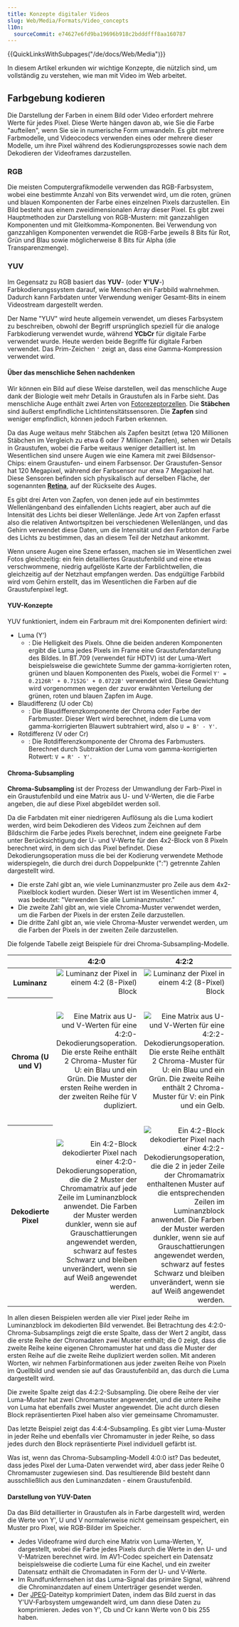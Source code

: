 ```yaml
---
title: Konzepte digitaler Videos
slug: Web/Media/Formats/Video_concepts
l10n:
  sourceCommit: e74627e6fd9ba19696b918c2bdddfff8aa160787
---
```


{{QuickLinksWithSubpages("/de/docs/Web/Media")}}

In diesem Artikel erkunden wir wichtige Konzepte, die nützlich sind, um vollständig zu verstehen, wie man mit Video im Web arbeitet.

## Farbgebung kodieren

Die Darstellung der Farben in einem Bild oder Video erfordert mehrere Werte für jedes Pixel. Diese Werte hängen davon ab, wie Sie die Farbe "aufteilen", wenn Sie sie in numerische Form umwandeln. Es gibt mehrere Farbmodelle, und Videocodecs verwenden eines oder mehrere dieser Modelle, um ihre Pixel während des Kodierungsprozesses sowie nach dem Dekodieren der Videoframes darzustellen.

### RGB

Die meisten Computergrafikmodelle verwenden das RGB-Farbsystem, wobei eine bestimmte Anzahl von Bits verwendet wird, um die roten, grünen und blauen Komponenten der Farbe eines einzelnen Pixels darzustellen. Ein Bild besteht aus einem zweidimensionalen Array dieser Pixel. Es gibt zwei Hauptmethoden zur Darstellung von RGB-Mustern: mit ganzzahligen Komponenten und mit Gleitkomma-Komponenten. Bei Verwendung von ganzzahligen Komponenten verwendet die RGB-Farbe jeweils 8 Bits für Rot, Grün und Blau sowie möglicherweise 8 Bits für Alpha (die Transparenzmenge).

### YUV

Im Gegensatz zu RGB basiert das **YUV**- (oder **Y'UV**-) Farbkodierungssystem darauf, wie Menschen ein Farbbild wahrnehmen. Dadurch kann Farbdaten unter Verwendung weniger Gesamt-Bits in einem Videostream dargestellt werden.

Der Name "YUV" wird heute allgemein verwendet, um dieses Farbsystem zu beschreiben, obwohl der Begriff ursprünglich speziell für die analoge Farbkodierung verwendet wurde, während **YCbCr** für digitale Farbe verwendet wurde. Heute werden beide Begriffe für digitale Farben verwendet. Das Prim-Zeichen `'` zeigt an, dass eine Gamma-Kompression verwendet wird.

#### Über das menschliche Sehen nachdenken

Wir können ein Bild auf diese Weise darstellen, weil das menschliche Auge dank der Biologie weit mehr Details in Graustufen als in Farbe sieht. Das menschliche Auge enthält zwei Arten von [Fotorezeptorzellen](https://en.wikipedia.org/wiki/Photoreceptor_cell). Die **Stäbchen** sind äußerst empfindliche Lichtintensitätssensoren. Die **Zapfen** sind weniger empfindlich, können jedoch Farben erkennen.

Da das Auge weitaus mehr Stäbchen als Zapfen besitzt (etwa 120 Millionen Stäbchen im Vergleich zu etwa 6 oder 7 Millionen Zapfen), sehen wir Details in Graustufen, wobei die Farbe weitaus weniger detailliert ist. Im Wesentlichen sind unsere Augen wie eine Kamera mit zwei Bildsensor-Chips: einem Graustufen- und einem Farbsensor. Der Graustufen-Sensor hat 120 Megapixel, während der Farbsensor nur etwa 7 Megapixel hat. Diese Sensoren befinden sich physikalisch auf derselben Fläche, der sogenannten **[Retina](https://en.wikipedia.org/wiki/Visual_system#Retina)**, auf der Rückseite des Auges.

Es gibt drei Arten von Zapfen, von denen jede auf ein bestimmtes Wellenlängenband des einfallenden Lichts reagiert, aber auch auf die Intensität des Lichts bei dieser Wellenlänge. Jede Art von Zapfen erfasst also die relativen Antwortspitzen bei verschiedenen Wellenlängen, und das Gehirn verwendet diese Daten, um die Intensität und den Farbton der Farbe des Lichts zu bestimmen, das an diesem Teil der Netzhaut ankommt.

Wenn unsere Augen eine Szene erfassen, machen sie im Wesentlichen zwei Fotos gleichzeitig: ein fein detailliertes Graustufenbild und eine etwas verschwommene, niedrig aufgelöste Karte der Farblichtwellen, die gleichzeitig auf der Netzhaut empfangen werden. Das endgültige Farbbild wird vom Gehirn erstellt, das im Wesentlichen die Farben auf die Graustufenpixel legt.

#### YUV-Konzepte

YUV funktioniert, indem ein Farbraum mit drei Komponenten definiert wird:

- Luma (Y')
  - : Die Helligkeit des Pixels. Ohne die beiden anderen Komponenten ergibt die Luma jedes Pixels im Frame eine Graustufendarstellung des Bildes. In BT.709 (verwendet für HDTV) ist der Luma-Wert beispielsweise die gewichtete Summe der gamma-korrigierten roten, grünen und blauen Komponenten des Pixels, wobei die Formel `Y' = 0.2126R' + 0.7152G' + 0.0722B'` verwendet wird. Diese Gewichtung wird vorgenommen wegen der zuvor erwähnten Verteilung der grünen, roten und blauen Zapfen im Auge.
- Blaudifferenz (U oder Cb)
  - : Die Blaudifferenzkomponente der Chroma oder Farbe der Farbmuster. Dieser Wert wird berechnet, indem die Luma vom gamma-korrigierten Blauwert subtrahiert wird, also `U = B' - Y'`.
- Rotdifferenz (V oder Cr)
  - : Die Rotdifferenzkomponente der Chroma des Farbmusters. Berechnet durch Subtraktion der Luma vom gamma-korrigierten Rotwert: `V = R' - Y'`.

#### Chroma-Subsampling

**Chroma-Subsampling** ist der Prozess der Umwandlung der Farb-Pixel in ein Graustufenbild und eine Matrix aus U- und V-Werten, die die Farbe angeben, die auf diese Pixel abgebildet werden soll.

Da die Farbdaten mit einer niedrigeren Auflösung als die Luma kodiert werden, wird beim Dekodieren des Videos zum Zeichnen auf dem Bildschirm die Farbe jedes Pixels berechnet, indem eine geeignete Farbe unter Berücksichtigung der U- und V-Werte für den 4x2-Block von 8 Pixeln berechnet wird, in dem sich das Pixel befindet. Diese Dekodierungsoperation muss die bei der Kodierung verwendete Methode widerspiegeln, die durch drei durch Doppelpunkte (":") getrennte Zahlen dargestellt wird.

- Die erste Zahl gibt an, wie viele Luminanzmuster pro Zeile aus dem 4x2-Pixelblock kodiert wurden. Dieser Wert ist im Wesentlichen immer 4, was bedeutet: "Verwenden Sie alle Luminanzmuster."
- Die zweite Zahl gibt an, wie viele Chroma-Muster verwendet werden, um die Farben der Pixels in der ersten Zeile darzustellen.
- Die dritte Zahl gibt an, wie viele Chroma-Muster verwendet werden, um die Farben der Pixels in der zweiten Zeile darzustellen.

Die folgende Tabelle zeigt Beispiele für drei Chroma-Subsampling-Modelle.

<table class="standard-table" style="max-width: 46em">
  <thead>
    <tr>
      <th scope="col" style="width: 144px"></th>
      <th scope="col" style="width: 144px">4:2:0</th>
      <th scope="col" style="width: 144px">4:2:2</th>
      <th scope="col" style="width: 144px">4:4:4</th>
    </tr>
  </thead>
  <tbody>
    <tr>
      <th scope="col" style="width: 144px">Luminanz</th>
      <td style="width: 144px; text-align: right">
        <img
          alt="Luminanz der Pixel in einem 4:2 (8-Pixel) Block"
          src="yuv-luma.svg"
        />
      </td>
      <td style="width: 144px; text-align: right">
        <img
          alt="Luminanz der Pixel in einem 4:2 (8-Pixel) Block"
          src="yuv-luma.svg"
        />
      </td>
      <td style="width: 144px; text-align: right">
        <img
          alt="Luminanz der Pixel in einem 4:2 (8-Pixel) Block"
          src="yuv-luma.svg"
        />
      </td>
    </tr>
    <tr>
      <th scope="col" style="width: 144px">Chroma (U und V)</th>
      <td style="width: 144px; text-align: right">
        <img alt="Eine Matrix aus U- und V-Werten für eine 4:2:0-Dekodierungsoperation. Die erste Reihe enthält 2 Chroma-Muster für U: ein Blau und ein Grün. Die Muster der ersten Reihe werden in der zweiten Reihe für V dupliziert." src="yuv-chroma-420.svg" />
      </td>
      <td style="width: 144px; text-align: right">
        <img alt="Eine Matrix aus U- und V-Werten für eine 4:2:2-Dekodierungsoperation. Die erste Reihe enthält 2 Chroma-Muster für U: ein Blau und ein Grün. Die zweite Reihe enthält 2 Chroma-Muster für V: ein Pink und ein Gelb." src="yuv-chroma-422.svg" />
      </td>
      <td style="width: 144px; text-align: right">
        <img alt="Eine Matrix aus U- und V-Werten für eine 4:4:4-Dekodierungsoperation. Die erste Reihe enthält 4 Chroma-Muster für U: ein hellblaues, ein gelbes, ein grünes und ein tiefblaues. Die zweite Reihe enthält 4 Chroma-Muster für V: ein pinkes, ein weißes, ein rotes und ein graues." src="yuv-chroma-444.svg" />
      </td>
    </tr>
    <tr>
      <th scope="col" style="width: 144px">Dekodierte Pixel</th>
      <td style="width: 144px; text-align: right">
        <img alt="Ein 4:2-Block dekodierter Pixel nach einer 4:2:0-Dekodierungsoperation, die die 2 Muster der Chromamatrix auf jede Zeile im Luminanzblock anwendet. Die Farben der Muster werden dunkler, wenn sie auf Grauschattierungen angewendet werden, schwarz auf festes Schwarz und bleiben unverändert, wenn sie auf Weiß angewendet werden." src="yuv-decoded-420.png" />
      </td>
      <td style="width: 144px; text-align: right">
        <img alt="Ein 4:2-Block dekodierter Pixel nach einer 4:2:2-Dekodierungsoperation, die die 2 in jeder Zeile der Chromamatrix enthaltenen Muster auf die entsprechenden Zeilen im Luminanzblock anwendet. Die Farben der Muster werden dunkler, wenn sie auf Grauschattierungen angewendet werden, schwarz auf festes Schwarz und bleiben unverändert, wenn sie auf Weiß angewendet werden." src="yuv-decoded-422.png" />
      </td>
      <td style="width: 144px; text-align: right">
        <img alt="Ein 4:2-Block dekodierter Pixel nach einer 4:4:4-Dekodierungsoperation, die die 4 in jeder Zeile der Chromamatrix enthaltenen Muster auf die entsprechenden Zeilen im Luminanzblock anwendet. Die Farben der Muster werden dunkler, wenn sie auf Grauschattierungen angewendet werden, schwarz auf festes Schwarz und bleiben unverändert, wenn sie auf Weiß angewendet werden." src="yuv-decoded-444.png" />
      </td>
    </tr>
  </tbody>
</table>

In allen diesen Beispielen werden alle vier Pixel jeder Reihe im Luminanzblock im dekodierten Bild verwendet. Bei Betrachtung des 4:2:0-Chroma-Subsamplings zeigt die erste Spalte, dass der Wert 2 angibt, dass die erste Reihe der Chromadaten zwei Muster enthält; die 0 zeigt, dass die zweite Reihe keine eigenen Chromamuster hat und dass die Muster der ersten Reihe auf die zweite Reihe dupliziert werden sollen. Mit anderen Worten, wir nehmen Farbinformationen aus jeder zweiten Reihe von Pixeln im Quellbild und wenden sie auf das Graustufenbild an, das durch die Luma dargestellt wird.

Die zweite Spalte zeigt das 4:2:2-Subsampling. Die obere Reihe der vier Luma-Muster hat zwei Chromamuster angewendet, und die untere Reihe von Luma hat ebenfalls zwei Muster angewendet. Die acht durch diesen Block repräsentierten Pixel haben also vier gemeinsame Chromamuster.

Das letzte Beispiel zeigt das 4:4:4-Subsampling. Es gibt vier Luma-Muster in jeder Reihe und ebenfalls vier Chromamuster in jeder Reihe, so dass jedes durch den Block repräsentierte Pixel individuell gefärbt ist.

Was ist, wenn das Chroma-Subsampling-Modell 4:0:0 ist? Das bedeutet, dass jedes Pixel der Luma-Daten verwendet wird, aber dass jeder Reihe 0 Chromamuster zugewiesen sind. Das resultierende Bild besteht dann ausschließlich aus den Luminanzdaten - einem Graustufenbild.

#### Darstellung von YUV-Daten

Da das Bild detaillierter in Graustufen als in Farbe dargestellt wird, werden die Werte von Y', U und V normalerweise nicht gemeinsam gespeichert, ein Muster pro Pixel, wie RGB-Bilder im Speicher.

- Jedes Videoframe wird durch eine Matrix von Luma-Werten, Y, dargestellt, wobei die Farbe jedes Pixels durch die Werte in den U- und V-Matrizen berechnet wird. Im AV1-Codec speichert ein Datensatz beispielsweise die codierte Luma für eine Kachel, und ein zweiter Datensatz enthält die Chromadaten in Form der U- und V-Werte.
- Im Rundfunkfernsehen ist das Luma-Signal das primäre Signal, während die Chrominanzdaten auf einem Unterträger gesendet werden.
- Der [JPEG](/de/docs/Glossary/JPEG)-Dateityp komprimiert Daten, indem das Bild zuerst in das Y'UV-Farbsystem umgewandelt wird, um dann diese Daten zu komprimieren. Jedes von Y', Cb und Cr kann Werte von 0 bis 255 haben.
